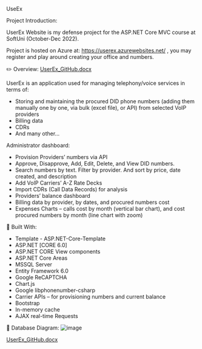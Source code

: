 UseEx

Project Introduction:

UserEx Website is my defense project for the ASP.NET Core MVC course at SoftUni (October-Dec 2022).

Project is hosted on Azure at: https://userex.azurewebsites.net/ , you may register and play around creating your office and numbers.

✏️ Overview:
[UserEx_GitHub.docx](https://github.com/emodavitkov/UserEx/files/10190559/UserEx_GitHub.docx)

UserEx is an application used for managing telephony/voice services in terms of:
-	Storing and maintaining the procured DID phone numbers (adding them manually one by one, via bulk (excel file), or API) from selected VoIP providers
-	Billing data
-	CDRs 
-	And many other… 

Administrator dashboard:

- Provision Providers’ numbers via API
- Approve, Disapprove, Add, Edit, Delete, and View DID numbers. 
- Search numbers by text. Filter by provider. And sort by price, date created, and description
- Add VoIP Carriers’ A-Z Rate Decks 
- Import CDRs (Call Data Records) for analysis
- Providers’ balance dashboard
- Billing data by provider, by dates, and procured numbers cost
- Expenses Charts – calls cost by month (vertical bar chart), and cost procured numbers by month (line chart with zoom)

🔨 Built With:
- Template - ASP.NET-Core-Template
- ASP.NET [CORE 6.0]
- ASP.NET CORE View components
- ASP.NET Core Areas
- MSSQL Server
- Entity Framework 6.0
- Google ReCAPTCHA
- Chart.js 
- Google libphonenumber-csharp
- Carrier APIs – for provisioning numbers and current balance
- Bootstrap
- In-memory cache
- AJAX real-time Requests

💾 Database Diagram:
![image](https://user-images.githubusercontent.com/53617178/206588144-50dbfb24-0fc6-4c0d-addd-b1ab990b66df.png)



 
 [UserEx_GitHub.docx](https://github.com/emodavitkov/UserEx/files/10190569/UserEx_GitHub.docx)

 
